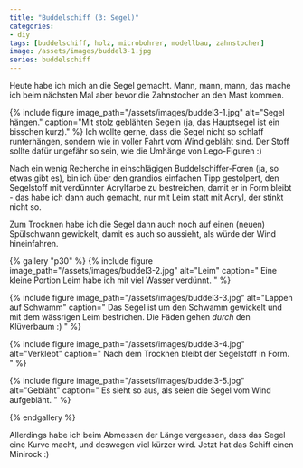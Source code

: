 ```yaml
---
title: "Buddelschiff (3: Segel)"
categories:
- diy
tags: [buddelschiff, holz, microbohrer, modellbau, zahnstocher]
image: /assets/images/buddel3-1.jpg
series: buddelschiff
---
```

Heute habe ich mich an die Segel gemacht.
Mann, mann, mann, das mache ich beim nächsten Mal aber bevor die Zahnstocher an den Mast kommen.

{% include figure image_path="/assets/images/buddel3-1.jpg" alt="Segel hängen." caption="Mit stolz geblähten Segeln (ja, das Hauptsegel ist ein bisschen kurz)." %}
Ich wollte gerne, dass die Segel nicht so schlaff runterhängen, sondern wie in voller Fahrt vom Wind gebläht sind.  Der Stoff sollte dafür ungefähr so sein, wie die Umhänge von Lego-Figuren :)

Nach ein wenig Recherche in einschlägigen Buddelschiffer-Foren (ja, so etwas gibt es), bin ich über den grandios einfachen Tipp gestolpert, den Segelstoff mit verdünnter Acrylfarbe zu bestreichen, damit er in Form bleibt - das habe ich dann auch gemacht, nur mit Leim statt mit Acryl, der stinkt nicht so.

Zum Trocknen habe ich die Segel dann auch noch auf einen (neuen) Spülschwann gewickelt, damit es auch so aussieht, als würde der Wind hineinfahren.

{% gallery "p30" %}
{% include figure image_path="/assets/images/buddel3-2.jpg" alt="Leim" caption="
Eine kleine Portion Leim habe ich mit viel Wasser verdünnt.
" %}

{% include figure image_path="/assets/images/buddel3-3.jpg" alt="Lappen auf Schwamm" caption="
Das Segel ist um den Schwamm gewickelt und mit dem wässrigen Leim bestrichen.
Die Fäden gehen _durch_ den Klüverbaum :)
" %}

{% include figure image_path="/assets/images/buddel3-4.jpg" alt="Verklebt" caption="
Nach dem Trocknen bleibt der Segelstoff in Form.
" %}

{% include figure image_path="/assets/images/buddel3-5.jpg" alt="Gebläht" caption="
Es sieht so aus, als seien die Segel vom Wind aufgebläht.
" %}

{% endgallery %}


Allerdings habe ich beim Abmessen der Länge vergessen, dass das Segel eine Kurve macht, und deswegen viel kürzer wird. Jetzt hat das Schiff einen Minirock :)